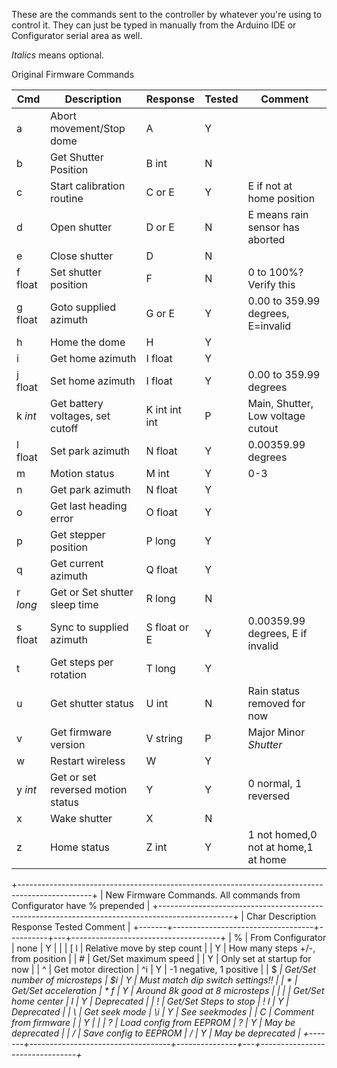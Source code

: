 These are the commands sent to the controller by whatever you're using to control it. They can just be typed in manually from the Arduino IDE or Configurator serial area as well.

_Italics_ means optional.

Original Firmware Commands

 Cmd     | Description                       | Response      | Tested | Comment                       
-------- | --------------------------------- | ------------- | ------ |-----
a        | Abort movement/Stop dome          | A             | Y      |
b        | Get Shutter Position              | B int         | N      |
c        | Start calibration routine         | C or E        | Y      | E if not at home position           
d        | Open shutter                      | D or E        | N      | E means rain sensor has aborted     
e        | Close shutter                     | D             | N      |
f float  | Set shutter position              | F             | N      | 0 to 100%? Verify this              
g float  | Goto supplied azimuth             | G or E        | Y      | 0.00 to 359.99 degrees, E=invalid   
h        | Home the dome                     | H             | Y      |                                     
i        | Get home azimuth                  | I float       | Y      |                                     
j float  | Set home azimuth                  | I float       | Y      | 0.00 to 359.99 degrees              
k _int_  | Get battery voltages, set cutoff  | K int int int | P      | Main, Shutter, Low voltage cutout   
l float  | Set park azimuth                  | N float       | Y      | 0.00359.99 degrees                  
m        | Motion status                     | M int         | Y      | 0-3                                 
n        | Get park azimuth                  | N float       | Y      |                                     
o        | Get last heading error            | O float       | Y      |                                     
p        | Get stepper position              | P long        | Y      |                                     
q        | Get current azimuth               | Q float       | Y      |                                     
r _long_ | Get or Set shutter sleep time     | R long        | N      |                                     
s float  | Sync to supplied azimuth          | S float or E  | Y      | 0.00359.99 degrees, E if invalid    
t        | Get steps per rotation            | T long        | Y      |                                     
u        | Get shutter status                | U int         | N      | Rain status removed for now         
v        | Get firmware version              | V string      | P      | Major Minor _Shutter_
w        | Restart wireless                  | W             | Y      |                                     
y _int_  | Get or set reversed motion status | Y             | Y      | 0 normal, 1 reversed                
x        | Wake shutter                      | X             | N      |                                     
z        | Home status                       | Z int         | Y      | 1 not homed,0 not at home,1 at home 

+------------------------------------------------------------------------------------------------+
| New Firmware Commands. All commands from Configurator have % prepended                         |
+------------------------------------------------------------------------------------------------+
| Char   Description                        Response      Tested  Comment                        |
+-------+-----------------------------------+----------+---+-------------------------------------+
| %     | From Configurator                 | none     | Y |                                     |
| [ l   | Relative move by step count       |          | Y | How many steps +/-, from position   |
| # <f> | Get/Set maximum speed             |          | Y | Only set at startup for now         |
| ^     | Get motor direction               | ^i       | Y | -1 negative, 1 positive             |
| $ <i> | Get/Set number of microsteps      | $i       | Y | Must match dip switch settings!!    |
| * <f> | Get/Set acceleration              | * f      | Y | Around 8k good at 8 microsteps      |
| | <l> | Get/Set home center               | l        | Y | Deprecated                          |
| ! <l> | Get/Set Steps to stop             | ! l      | Y | Deprecated                          |
| \     | Get seek mode                     | \i       | Y | See seekmodes                       |
| C     | Comment from firmware             |          | Y |                                     |
| ?     | Load config from EEPROM           | ?        | Y | May be deprecated                   |
| /     | Save config to EEPROM             | /        | Y | May be deprecated                   |
+-------+-----------------------------------+---------------+---+--------------------------------+
